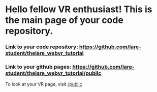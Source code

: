 # Hello fellow VR enthusiast! This is the main page of your code repository. 

### Link to your code repository: https://github.com/lare-student/thelare_webvr_tutorial

### Link to your github pages: https://github.com/lare-student/thelare_webvr_tutorial/public

To look at your VR page, visit [/public](/thelare_webvr_tutorial/public)
